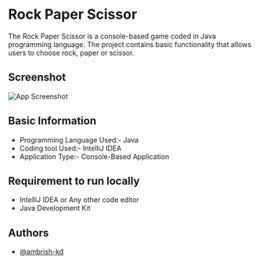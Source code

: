 
# Rock Paper Scissor

The Rock Paper Scissor is a console-based game coded in Java programming language. The project contains basic functionality that allows users to choose rock, paper or scissor. 

## Screenshot

![App Screenshot](https://via.placeholder.com/468x300?text=App+Screenshot+Here)

## Basic Information

- Programming Language Used:- Java
- Coding tool Used:- IntelliJ IDEA
- Application Type:- Console-Based Application

## Requirement to run locally

- IntelliJ IDEA or Any other code editor
- Java Development Kit

## Authors

- [@ambrish-kd](https://github.com/ambrish-kd)